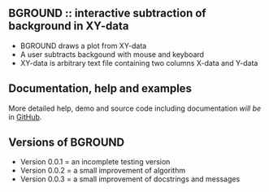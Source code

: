 BGROUND :: interactive subtraction of background in XY-data
-----------------------------------------------------------

* BGROUND draws a plot from XY-data
* A user subtracts backgound with mouse and keyboard
* XY-data is arbitrary text file containing two columns X-data and Y-data

Documentation, help and examples
--------------------------------

More detailed help, demo and source code including documentation *will be*
in [GitHub](https://mirekslouf.github.io/bground).

Versions of BGROUND
-------------------

* Version 0.0.1 = an incomplete testing version
* Version 0.0.2 = a small improvement of algorithm
* Version 0.0.3 = a small improvement of docstrings and messages
